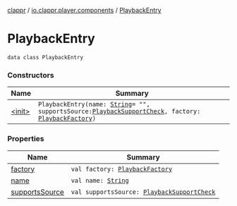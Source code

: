 [clappr](../../index.md) / [io.clappr.player.components](../index.md) / [PlaybackEntry](./index.md)

# PlaybackEntry

`data class PlaybackEntry`

### Constructors

| Name | Summary |
|---|---|
| [&lt;init&gt;](-init-.md) | `PlaybackEntry(name: `[`String`](https://kotlinlang.org/api/latest/jvm/stdlib/kotlin/-string/index.html)` = "", supportsSource: `[`PlaybackSupportCheck`](../-playback-support-check.md)`, factory: `[`PlaybackFactory`](../-playback-factory.md)`)` |

### Properties

| Name | Summary |
|---|---|
| [factory](factory.md) | `val factory: `[`PlaybackFactory`](../-playback-factory.md) |
| [name](name.md) | `val name: `[`String`](https://kotlinlang.org/api/latest/jvm/stdlib/kotlin/-string/index.html) |
| [supportsSource](supports-source.md) | `val supportsSource: `[`PlaybackSupportCheck`](../-playback-support-check.md) |
